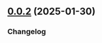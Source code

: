 ## [0.0.2](https://github.com/salesforcecli/vsode-agents/compare/v0.0.1...v0.0.2) (2025-01-30)



### Changelog
